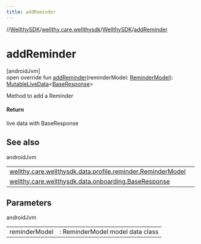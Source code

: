 ```yaml
---
title: addReminder
---
```

//[WellthySDK](../../../index.html)/[wellthy.care.wellthysdk](../index.html)/[WellthySDK](index.html)/[addReminder](add-reminder.html)



# addReminder



[androidJvm]\
open override fun [addReminder](add-reminder.html)(reminderModel: [ReminderModel](../../wellthy.care.wellthysdk.data.profile.reminder/-reminder-model/index.html)): [MutableLiveData](https://developer.android.com/reference/kotlin/androidx/lifecycle/MutableLiveData.html)&lt;[BaseResponse](../../wellthy.care.wellthysdk.data.onboarding/-base-response/index.html)&gt;



Method to add a Reminder



#### Return



live data with BaseResponse



## See also


androidJvm

| | |
|---|---|
| [wellthy.care.wellthysdk.data.profile.reminder.ReminderModel](../../wellthy.care.wellthysdk.data.profile.reminder/-reminder-model/index.html) |  |
| [wellthy.care.wellthysdk.data.onboarding.BaseResponse](../../wellthy.care.wellthysdk.data.onboarding/-base-response/index.html) |  |



## Parameters


androidJvm

| | |
|---|---|
| reminderModel | : ReminderModel model data class |




